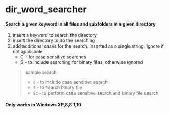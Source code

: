# dir_word_searcher
#### Search a given keyword in all files and subfolders in a given directory

1. insert a keyword to search the directory
2. insert the directory to do the searching
3. add additional cases for the search. Inserted as a single string. Ignore if not applicable.
    - C - for case sensitive searches
    - S - to include searching for binary files, otherwise ignored
    > sample search:
    > - `C` - to include case sensitive search
    > - `S` - to search binary file
    > - `SC` - to perform case sensitive search and binary file search
    
#### Only works in Windows XP,8,8.1,10
